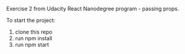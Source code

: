 Exercise 2 from Udacity React Nanodegree program - passing props.

To start the project:

1. clone this repo
2. run npm install
3. run npm start